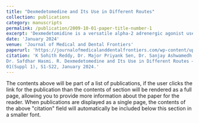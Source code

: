 ```yaml
---
title: "Dexmedetomedine and Its Use in Different Routes"
collection: publications
category: manuscripts
permalink: /publication/2009-10-01-paper-title-number-1
excerpt: 'Dexmedetomidine is a versatile alpha-2 adrenergic agonist used for sedation, analgesia, and anxiolysis in anesthesia and critical care. Its administration via different routes, such as intravenous, sublingual, and intrathecal, enhances patient outcomes by reducing opioid use and minimizing delirium risks.'
date: 'January 2024'
venue: 'Journal of Medical and Dental Frontiers'
paperurl: 'https://journalofmedicalanddentalfrontiers.com/wp-content/uploads/2024/06/1-Dexmed-Sup-Is-Jan-24.pdf'
citation: 'K Sohith Reddy, Dr. Major Priyank Sen, Dr. Sanjay Ashwamedh Kshirsagar, Dr. Hemangi Yashwant Jadhav,
Dr. Safdhar Hasmi. R. Dexmedetomedine and Its Use in Different Routes – A Review. Jour Med Dent Fron,
01(Suppl 1), S1-S22, January 2024.'
---
```


The contents above will be part of a list of publications, if the user clicks the link for the publication than the contents of section will be rendered as a full page, allowing you to provide more information about the paper for the reader. When publications are displayed as a single page, the contents of the above "citation" field will automatically be included below this section in a smaller font.
